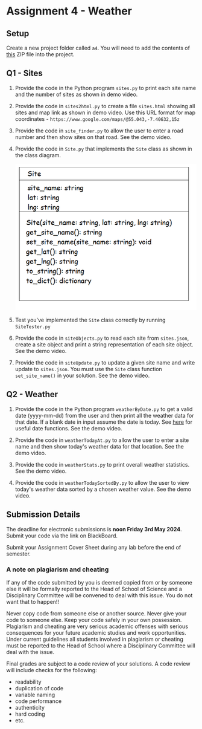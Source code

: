 # Assignment 4 - Weather


## Setup

Create a new project folder called `a4`.  You will need to add the contents of [this](a4.zip) ZIP file into the project.


## Q1 - Sites

1.  Provide the code in the Python program `sites.py` to print each site name and the number of sites as shown in demo video.

1.  Provide the code in `sites2html.py` to create a file `sites.html` showing all sites and map link as shown in demo video.  Use this URL format for map coordinates - `https://www.google.com/maps/@55.043,-7.40632,15z`

1.  Provide the code in `site_finder.py` to allow the user to enter a road number and then show sites on that road.  See the demo video.

1.  Provide the code in `Site.py` that implements the `Site` class as shown in the class diagram.

    ![](images/Site.png)

2.  Test you've implemented the `Site` class correctly by running `SiteTester.py`

3.  Provide the code in `siteObjects.py` to read each site from `sites.json`, create a site object and print a string representation of each site object.  See the demo video.

4.  Provide the code in `siteUpdate.py` to update a given site name and write update to `sites.json`.  You must use the `Site` class function `set_site_name()` in your solution.  See the demo video.


## Q2 - Weather

1.  Provide the code in the Python program `weatherByDate.py` to get a valid date (yyyy-mm-dd) from the user and then print all the weather data for that date.  If a blank date in input assume the date is today.  See [here](https://www.w3schools.com/python/python_datetime.asp) for useful date functions.  See the demo video.

1.  Provide the code in `weatherTodayAt.py` to allow the user to enter a site name and then show today's weather data for that location.  See the demo video.

1.  Provide the code in `weatherStats.py` to print overall weather statistics.  See the demo video.

1.  Provide the code in `weatherTodaySortedBy.py` to allow the user to view today's weather data sorted by a chosen weather value.  See the demo video.


## Submission Details

The deadline for electronic submissions is **noon Friday 3rd May 2024**. Submit your code via the link on BlackBoard.

Submit your Assignment Cover Sheet during any lab before the end of semester.

### A note on plagiarism and cheating

If any of the code submitted by you is deemed copied from or by someone else it will be formally reported to the Head of School of Science and a Disciplinary Committee will be convened to deal with this issue. You do not want that to happen!!

Never copy code from someone else or another source. Never give your code to someone else. Keep your code safely in your own possession. Plagiarism and cheating are very serious academic offenses with serious consequences for your future academic studies and work opportunities. Under current guidelines all students involved in plagiarism or cheating must be reported to the Head of School where a Disciplinary Committee will deal with the issue.


Final grades are subject to a code review of your solutions.  A code review will include checks for the following:  
- readability 
- duplication of code 
- variable naming 
- code performance 
- authenticity 
- hard coding 
- etc. 

